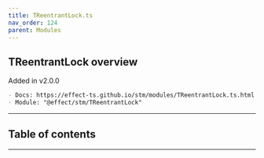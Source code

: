 ```yaml
---
title: TReentrantLock.ts
nav_order: 124
parent: Modules
---
```


## TReentrantLock overview

Added in v2.0.0

```md
- Docs: https://effect-ts.github.io/stm/modules/TReentrantLock.ts.html
- Module: "@effect/stm/TReentrantLock"
```

---

<h2 class="text-delta">Table of contents</h2>

---
